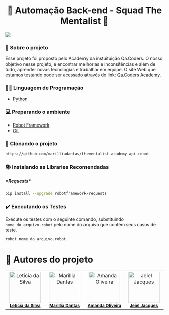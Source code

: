 <h1 align="center">🤖 Automação Back-end - Squad The Mentalist 🧠</h1>

<p>
<img loading="lazy" src="http://img.shields.io/static/v1?label=STATUS&message=%20FINALIZADO&color=GREEN&style=for-the-badge"/>
</p>



### 💬 Sobre o projeto
Esse projeto foi proposto pelo Academy da instuituição Qa.Coders. O nosso objetivo nesse projeto, é encontrar melhorias e inconsitências e além de tudo, aprender novas tecnologias e trabalhar em equipe. O site Web que estamos testando pode ser acessado através do link: [Qa.Coders Academy](< https://automacao.qacoders-academy.com.br/>).

### 👨‍💻 Linguagem de Programação
- [Python](<https://www.python.org/>)


### 💻 Preparando o ambiente
- [Robot Framework](<https://robotframework.org/>)
- [Git](<https://git-scm.com/downloads>)


### 📁 Clonando o projeto
```bash
https://github.com/marilliadantas/thementalist-academy-api-robot
```
### 📚 Instalando as Libraries Recomendadas
<h5>*Requests*</h5>

```bash
pip install --upgrade robotframework-requests
```

### ✔️ Executando os Testes
Execute os testes com o seguinte comando, substituindo `nome_do_arquivo.robot` pelo nome do arquivo que contém seus casos de teste.
```bash
robot nome_do_arquivo.robot
```

# 👥 Autores do projeto
<table>
  <tbody>
    <tr>
      <td align="center" valign="top" width="14.28%">
        <a href="https://www.linkedin.com/in/aleticia-da-silva/" target="_blank"><img src="https://avatars.githubusercontent.com/u/61994404?v=4" width="100px;" alt="Letícia da Silva"/></a><br />
        <sub><b><a href="https://github.com/ALeticiadaSilva" target="_blank">Letícia da Silva</a></b></sub><br />
      </td>
      <td align="center" valign="top" width="14.28%">
        <a href="https://www.linkedin.com/in/marilliadantas/" target="_blank"><img src="https://avatars.githubusercontent.com/u/105676314?v=4" width="100px;" alt="Marillia Dantas"/></a><br />
        <sub><b><a href="https://github.com/marilliadantas" target="_blank">Marillia Dantas</a></b></sub><br />
      </td>
      <td align="center" valign="top" width="14.28%">
        <a href="https://www.linkedin.com/in/amandaoliveira--/" target="_blank"><img src="https://avatars.githubusercontent.com/u/73588768?v=4" width="100px;" alt="Amanda Oliveira"/></a><br />
        <sub><b><a href="https://github.com/Amandatec" target="_blank">Amanda Oliveira</a></b></sub><br />
      </td>
      <td align="center" valign="top" width="14.28%">
        <a href="https://www.linkedin.com/in/jeieljacques/" target="_blank"><img src="https://avatars.githubusercontent.com/u/133384467?v=4" width="100px;" alt="Jeiel Jacques"/></a><br />
        <sub><b><a href="https://github.com/JeielJacques" target="_blank">Jeiel Jacques</a></b></sub><br />
      </td>
    </tr>
  </tbody>
</table>


